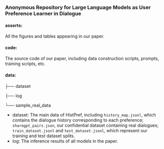 ### Anonymous Repository for Large Language Models as User Preference Learner in Dialogue

#### asserts:

All the figures and tables appearing in our paper.

#### code:

The source code of our paper, including data construction scripts, prompts, training scripts, etc.

#### data:

├── dataset

├── log

└── sample_real_data

* dataset: The main data of HistPref, including `history_map.jsonl`, which contains the dialogue history corresponding to each preference; `sharegpt_pairs.json`, our confidential dataset containing real dialogues; `train_dataset.jsonl` and `test_dataset.jsonl`, which represent our training and test dataset splits.
* log: The inference results of all models in the paper.
